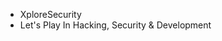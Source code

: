 - XploreSecurity
- Let's Play In Hacking, Security & Development

<!---
XploreSecurity/XploreSecurity is a ✨ special ✨ repository because its `README.md` (this file) appears on your GitHub profile.
You can click the Preview link to take a look at your changes.
--->
